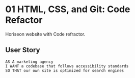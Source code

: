 # 01 HTML, CSS, and Git: Code Refactor
Horiseon website with Code refractor. 
## User Story

```
AS A marketing agency
I WANT a codebase that follows accessibility standards
SO THAT our own site is optimized for search engines
